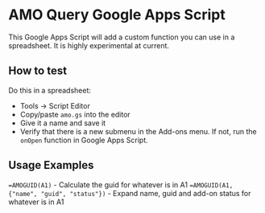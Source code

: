 AMO Query Google Apps Script
============================

This Google Apps Script will add a custom function you can use in a spreadsheet. It is highly experimental at current.

How to test
------------

Do this in a spreadsheet:

* Tools &rarr; Script Editor
* Copy/paste `amo.gs` into the editor
* Give it a name and save it
* Verify that there is a new submenu in the Add-ons menu. If not, run the `onOpen` function in Google Apps Script.


Usage Examples
--------------

`=AMOGUID(A1)` - Calculate the guid for whatever is in A1
`=AMOGUID(A1, {"name", "guid", "status"})` - Expand name, guid and add-on status for whatever is in A1
